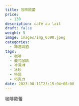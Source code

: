 ```yaml
---
title: 咖啡歐蕾
price:
  - 130
description: café au lait
draft: false
weight: 5
image: images/img_0390.jpeg
categories:
  - 啤酒調酒
tags:
  - 咖啡
  - 義式咖啡
  - 冰淇淋
  - 冰砂
  - 特調
  - 巧克力
date: 2023-08-11T23:15:04+08:00
---
```


 咖啡歐蕾
